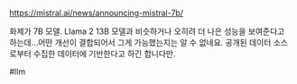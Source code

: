 https://mistral.ai/news/announcing-mistral-7b/

화제가  7B 모델. Llama 2 13B 모델과 비슷하거나 오히려 더 나은 성능을 보여준다고 하는데...어떤 개선이 결합되어서 그게 가능했는지는 알 수 없네요. 공개된 데이터 소스로부터 수집한 데이터에 기반한다고 하긴 합니다만.

#llm 